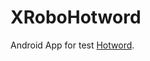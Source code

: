 # XRoboHotword
Android App for test [Hotword](https://developer.android.com/reference/android/service/voice/package-summary#top_of_page).
